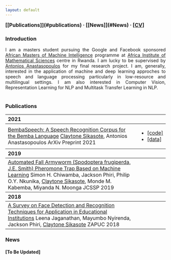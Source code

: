 ```yaml
---
layout: default
---
```


<span style="font-weight: bold; font-size: 16px;">
  [[Publications]](#publications) · [[News]](#News) · <a href="/assets/pdf/Sikasote_CV.pdf" target="_blank">[CV]</a>
</span>

### Introduction

<div style="text-align: justify"> I am a masters student pursuing the Google and Facebook sponsored <a href="https://www.aimsammi.org">African Masters of Machine Intelligence</a> programme at <a href="https://aims.ac.rw/">Africa Institute of Mathematical Sciences</a> centre in Rwanda. I am lucky to be supervised by <a href="https://cs.gmu.edu/~antonis/author/antonios-anastasopoulos/">Antonios Anastasopoulos</a> for my final research project. I am, generally, interested in the application of machine and deep learning approches to speech and language processing particularly in low-resource and multilingual settings. I am also interested in Computer Vision, Representation Learning for NLP and Multitask Transfer Learning in NLP.</div><br>

### Publications

<table>
  <thead>
    <tr>
      <th style="text-align: left">2021</th>
      <th style="text-align: left"></th>
    </tr>
  </thead>
  <tbody>
    <tr>
      <td>
        <a target="_blank" href="https://arxiv.org/pdf/2102.04889.pdf">BembaSpeech: A Speech Recognition Corpus for the Bemba Language</a>
        <paper>
          <authors><u>Claytone Sikasote</u>, Antonios Anastasopoulos</authors>
        <venue>ArXiv Preprint 2021</venue>
        </paper>
      </td>
      <td>
        <ul>
          <li><a target="_blank" href="https://github.com/csikasote/BembaASR">[code]</a></li>
          <li><a target="_blank" href="https://github.com/csikasote/BembaSpeech">[data]</a></li>
        </ul>
      </td>
    </tr>
  </tbody>
    <thead>
    <tr>
      <th style="text-align: left">2019</th>
      <th style="text-align: left"></th>
    </tr>
  </thead>
  <tbody>
    <tr>
      <td>
        <a target="_blank" href="https://thescipub.com/pdf/jcssp.2019.1759.1779.pdf">Automated Fall Armyworm (Spodoptera frugiperda, J.E. Smith) Pheromone Trap Based on Machine Learning</a>
        <paper>
          <authors>Simon H. Chiwamba, Jackson Phiri, Philip O.Y. Nkunika, <u>Claytone Sikasote</u>, Monde M. Kabemba, Miyanda N. Moonga </authors>
        <venue>JCSSP 2019</venue>
        </paper>
      </td>
      <td>
      </td>
    </tr>
  </tbody>
  <thead>
    <tr>
      <th style="text-align: left">2018</th>
      <th style="text-align: left"></th>
    </tr>
  </thead>
  <tbody>
    <tr>
      <td>
        <a target="_blank" href="https://www.researchgate.net/profile/Leena-Jaganathan/publication/329417179_A_Survey_on_Face_Detection_and_Recognition_Techniques_for_Application_in_Educational_Institutions/links/5c07b97ca6fdcc315f9e2d2f/A-Survey-on-Face-Detection-and-Recognition-Techniques-for-Application-in-Educational-Institutions.pdf">A Survey on Face Detection and Recognition Techniques for Application in Educational Institutions</a>
        <paper>
          <authors>Leena Jaganathan, Mayumbo Nyirenda, Jackson Phiri, <u>Claytone Sikasote</u></authors>
        <venue>ZAPUC 2018</venue>
        </paper>
      </td>
      <td>
      </td>
    </tr>
  </tbody>
</table>

### News

#### [To Be Updated]
